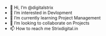 - 👋 Hi, I’m @digitalstrix
- 👀 I’m interested in Devlopment
- 🌱 I’m currently learning Project Management
- 💞️ I’m looking to collaborate on Projects
- 📫 How to reach me Strixdigital.in

<!---
digitalstrix/digitalstrix is a ✨ special ✨ repository because its `README.md` (this file) appears on your GitHub profile.
You can click the Preview link to take a look at your changes.
--->
